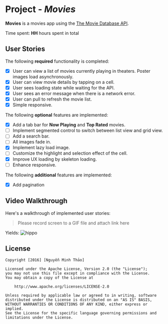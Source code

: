# Project - _Movies_

**Movies** is a movies app using the [The Movie Database API](https://developers.themoviedb.org/3).

Time spent: **HH** hours spent in total

## User Stories

The following **required** functionality is completed:

- [x] User can view a list of movies currently playing in theaters. Poster images load asynchronously.
- [x] User can view movie details by tapping on a cell.
- [x] User sees loading state while waiting for the API.
- [x] User sees an error message when there is a network error.
- [x] User can pull to refresh the movie list.
- [x] Simple responsive.

The following **optional** features are implemented:

- [x] Add a tab bar for **Now Playing** and **Top Rated** movies.
- [ ] Implement segmented control to switch between list view and grid view.
- [ ] Add a search bar.
- [ ] All images fade in.
- [x] Implement lazy load image.
- [ ] Customize the highlight and selection effect of the cell.
- [x] Improve UX loading by skeleton loading.
- [ ] Enhance responsive.

The following **additional** features are implemented:

- [x] Add pagination

## Video Walkthrough

Here's a walkthrough of implemented user stories:

> Please record screen to a GIF file and attach link here

Yields:
![hippo](https://github.com/minhthao56/movies/blob/master/ezgif.com-gif-maker.gif)

## License

    Copyright [2016] [Nguyễn Minh Thảo]

    Licensed under the Apache License, Version 2.0 (the "License");
    you may not use this file except in compliance with the License.
    You may obtain a copy of the License at

        http://www.apache.org/licenses/LICENSE-2.0

    Unless required by applicable law or agreed to in writing, software
    distributed under the License is distributed on an "AS IS" BASIS,
    WITHOUT WARRANTIES OR CONDITIONS OF ANY KIND, either express or implied.
    See the License for the specific language governing permissions and
    limitations under the License.
